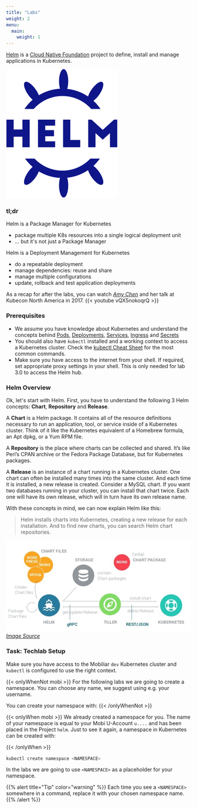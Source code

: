 ```yaml
---
title: "Labs"
weight: 2
menu:
  main:
    weight: 1
---
```


[Helm](https://github.com/helm/helm) is a [Cloud Native Foundation](https://www.cncf.io/) project to define, install and manage applications in Kubernetes.

![Helm Logo](helm-horizontal-color.png)

### tl;dr

Helm is a Package Manager for Kubernetes
* package multiple K8s resources into a single logical deployment unit
* ... but it's not just a Package Manager

Helm is a Deployment Management for Kubernetes
* do a repeatable deployment
* manage dependencies: reuse and share
* manage multiple configurations
* update, rollback and test application deployments

As a recap for after the labs, you can watch *[Amy Chen](https://twitter.com/TheAmyCode)* and her talk at Kubecon North America in 2017.
{{< youtube vQX5nokoqrQ >}}

### Prerequisites

* We assume you have knowledge about Kubernetes and understand the concepts behind [Pods](https://kubernetes.io/docs/concepts/workloads/pods/pod/), [Deployments](https://kubernetes.io/docs/concepts/workloads/controllers/deployment/), [Services](https://kubernetes.io/docs/concepts/services-networking/service/), [Ingress](https://kubernetes.io/docs/concepts/services-networking/ingress/) and [Secrets](https://kubernetes.io/docs/concepts/services-networking/service/)
* You should also have `kubectl` installed and a working context to access a Kubernetes cluster. Check the [kubectl Cheat Sheet](https://kubernetes.io/docs/reference/kubectl/cheatsheet/) for the most common commands.
* Make sure you have access to the internet from your shell. If required, set appropriate proxy settings in your shell. This is only needed for lab 3.0 to access the Helm hub.


### Helm Overview

Ok, let's start with Helm. 
First, you have to understand the following 3 Helm concepts: **Chart**, **Repository** and **Release**.

A **Chart** is a Helm package. It contains all of the resource definitions necessary to run an application, tool, or service inside of a Kubernetes cluster. Think of it like the Kubernetes equivalent of a Homebrew formula, an Apt dpkg, or a Yum RPM file.

A **Repository** is the place where charts can be collected and shared. It’s like Perl’s CPAN archive or the Fedora Package Database, but for Kubernetes packages.

A **Release** is an instance of a chart running in a Kubernetes cluster. One chart can often be installed many times into the same cluster. And each time it is installed, a new release is created. Consider a MySQL chart. If you want two databases running in your cluster, you can install that chart twice. Each one will have its own release, which will in turn have its own release name.

With these concepts in mind, we can now explain Helm like this:

> Helm installs charts into Kubernetes, creating a new release for each installation. And to find new charts, you can search Helm chart repositories.

![Helm Architecture](architecture.png)
*[Image Source](https://www.slideshare.net/alexLM/helm-application-deployment-management-for-kubernetes)*

### Task: Techlab Setup

Make sure you have access to the Mobiliar `dev` Kubernetes cluster and `kubectl` is configured to use the right context.

{{< onlyWhenNot mobi >}}
For the following labs we are going to create a namespace. You can choose any name, we suggest using e.g. your username. 

You can create your namespace with:
{{< /onlyWhenNot >}}

{{< onlyWhen mobi >}}
We already created a namespace for you. The name of your namespace is equal to your Mobi U-Account `u....` and has been placed in the Project `helm`. 
Just to see it again, a namespace in Kubernetes can be created with:

{{< /onlyWhen >}}

```bash
kubectl create namespace <NAMESPACE>
``` 
In the labs we are going to use `<NAMESPACE>` as a placeholder for your namespace.

{{% alert title="Tip" color="warning" %}}
Each time you see a `<NAMESPACE>` somewhere in a command, replace it with your chosen namespace name.
{{% /alert %}}





